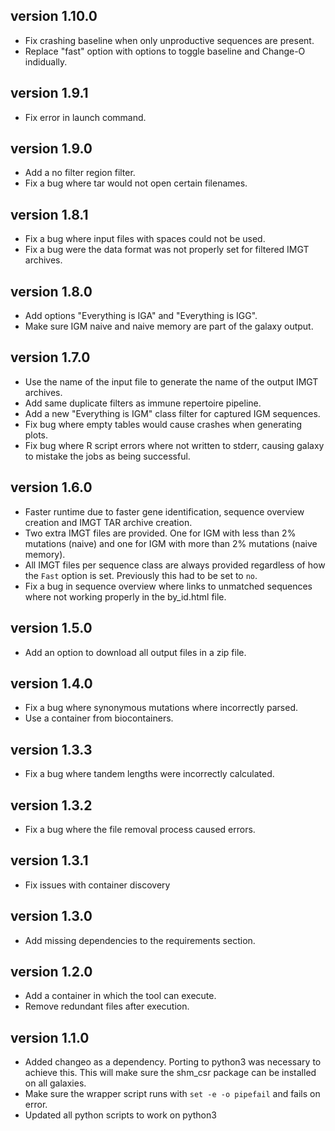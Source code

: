 version 1.10.0
------------------
+ Fix crashing baseline when only unproductive sequences are present.
+ Replace "fast" option with options to toggle baseline and Change-O indidually.

version 1.9.1
-----------------
+ Fix error in launch command.

version 1.9.0
-----------------
+ Add a no filter region filter. 
+ Fix a bug where tar would not open certain filenames.

version 1.8.1
-----------------
+ Fix a bug where input files with spaces could not be used.
+ Fix a bug were the data format was not properly set for filtered IMGT 
  archives.

version 1.8.0
-----------------
+ Add options "Everything is IGA" and "Everything is IGG". 
+ Make sure IGM naive and naive memory are part of the galaxy output.

version 1.7.0
-----------------
+ Use the name of the input file to generate the name of the output IMGT 
  archives.
+ Add same duplicate filters as immune repertoire pipeline.
+ Add a new "Everything is IGM" class filter for captured IGM sequences.
+ Fix bug where empty tables would cause crashes when generating plots.
+ Fix bug where R script errors where not written to stderr, causing galaxy to 
  mistake the jobs as being successful. 

version 1.6.0
-------------
+ Faster runtime due to faster gene identification, sequence overview creation 
  and IMGT TAR archive creation.
+ Two extra IMGT files are provided. One for IGM with less than 2% mutations
  (naive) and one for IGM with more than 2% mutations (naive memory).
+ All IMGT files per sequence class are always provided regardless of how the 
  ``Fast`` option is set. Previously this had to be set to ``no``.
+ Fix a bug in sequence overview where links to unmatched sequences where not
  working properly in the by_id.html file.

version 1.5.0
-------------
+ Add an option to download all output files in a zip file.

version 1.4.0
-------------
+ Fix a bug where synonymous mutations where incorrectly parsed.
+ Use a container from biocontainers.

version 1.3.3
-------------
+ Fix a bug where tandem lengths were incorrectly calculated.

version 1.3.2
-------------
+ Fix a bug where the file removal process caused errors.

version 1.3.1
-------------
+ Fix issues with container discovery

version 1.3.0
-------------
+ Add missing dependencies to the requirements section.

version 1.2.0
-------------
+ Add a container in which the tool can execute.
+ Remove redundant files after execution.

version 1.1.0
-------------
+ Added changeo as a dependency. Porting to python3 was necessary to achieve 
  this. This will make sure the shm_csr package can be installed on all 
  galaxies.
+ Make sure the wrapper script runs with `set -e -o pipefail` and fails on 
  error.
+ Updated all python scripts to work on python3
